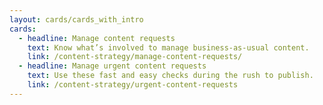 ```yaml
---
layout: cards/cards_with_intro
cards:
  - headline: Manage content requests
    text: Know what’s involved to manage business-as-usual content.
    link: /content-strategy/manage-content-requests/
  - headline: Manage urgent content requests
    text: Use these fast and easy checks during the rush to publish.
    link: /content-strategy/urgent-content-requests
---
```

